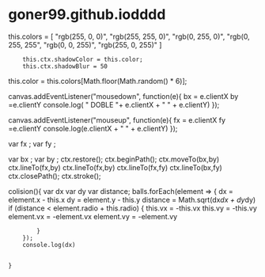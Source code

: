 # goner99.github.iodddd


 this.colors = [
            "rgb(255, 0, 0)",
            "rgb(255, 255, 0)",
            "rgb(0, 255, 0)",
            "rgb(0, 255, 255",
            "rgb(0, 0, 255)",
            "rgb(255, 0, 255)"
        ]
        
        this.ctx.shadowColor = this.color;
        this.ctx.shadowBlur = 50
        
this.color = this.colors[Math.floor(Math.random() * 6)];
    


canvas.addEventListener("mousedown", function(e){
    bx = e.clientX
    by =e.clientY
    console.log( " DOBLE   "+ e.clientX + " " +  e.clientY)
});

canvas.addEventListener("mouseup", function(e){
    fx = e.clientX
    fy =e.clientY
    console.log(e.clientX + " " +  e.clientY)
});

var fx ;
var fy ;

var bx ;
var by ;
ctx.restore();
ctx.beginPath();
ctx.moveTo(bx,by)
ctx.lineTo(fx,by)
ctx.lineTo(fx,by)
ctx.lineTo(fx,fy)
ctx.lineTo(bx,fy)
ctx.closePath();
ctx.stroke();



 colision(){
        var dx
        var dy
        var distance;
        balls.forEach(element => {
            dx = element.x - this.x
            dy = element.y - this.y
            distance = Math.sqrt(dx*dx + dy*dy)
            if (distance < element.radio + this.radio) {
                this.vx = -this.vx
                this.vy = -this.vy
                element.vx = -element.vx
                element.vy = -element.vy
                
            }
        });
        console.log(dx)
      
        
    }
